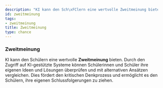 ```yaml
---
description: "KI kann den Sch\xFClern eine wertvolle Zweitmeinung bieten."
id: zweitmeinung
tags:
- zweitmeinung
title: Zweitmeinung
type: chance
---
```



### Zweitmeinung

KI kann den Schülern eine wertvolle **Zweitmeinung** bieten. Durch den Zugriff auf KI-gestützte Systeme können Schülerinnen und Schüler ihre eigenen Ideen und Lösungen überprüfen und mit alternativen Ansätzen vergleichen. Dies fördert den kritischen Denkprozess und ermöglicht es den Schülern, ihre eigenen Schlussfolgerungen zu ziehen.
